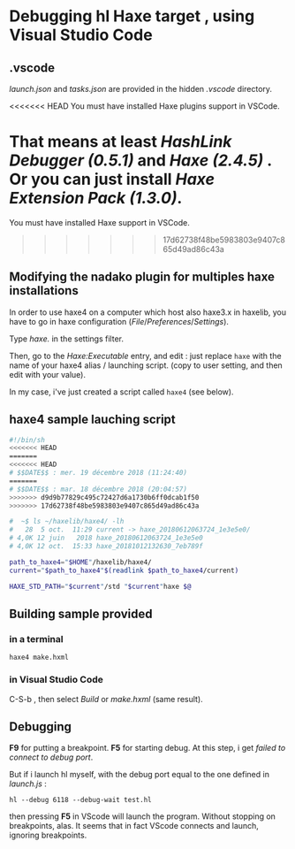 # Debugging hl Haxe target , using Visual Studio Code

## .vscode

_launch.json_ and _tasks.json_ are provided in the hidden _.vscode_ directory.

<<<<<<< HEAD
You must have installed Haxe plugins support in VSCode.

That means at least _HashLink Debugger (0.5.1)_ and _Haxe (2.4.5)_ . Or you can just install _Haxe Extension Pack (1.3.0)_.
=======
You must have installed Haxe support in VSCode.

>>>>>>> 17d62738f48be5983803e9407c865d49ad86c43a


## Modifying the nadako plugin for multiples haxe installations

In order to use haxe4 on a computer which host also haxe3.x in haxelib, you have to go in haxe configuration (_File_/_Preferences_/_Settings_).

Type _haxe._ in the settings filter.

Then, go to the _Haxe:Executable_ entry, and edit : just replace `haxe` with the name of your haxe4 alias / launching script. (copy to user setting, and then edit with your value).

In my case, i've just created a script called `haxe4` (see below).

## haxe4 sample lauching script
```bash
#!/bin/sh
<<<<<<< HEAD
=======
<<<<<<< HEAD
# $$DATE$$ : mer. 19 décembre 2018 (11:24:40)
=======
# $$DATE$$ : mar. 18 décembre 2018 (20:04:57)
>>>>>>> d9d9b77829c495c72427d6a1730b6ff0dcab1f50
>>>>>>> 17d62738f48be5983803e9407c865d49ad86c43a

#  ~$ ls ~/haxelib/haxe4/ -lh
#   28  5 oct.  11:29 current -> haxe_20180612063724_1e3e5e0/                             
# 4,0K 12 juin   2018 haxe_20180612063724_1e3e5e0
# 4,0K 12 oct.  15:33 haxe_20181012132630_7eb789f 

path_to_haxe4="$HOME"/haxelib/haxe4/
current="$path_to_haxe4"$(readlink $path_to_haxe4/current)

HAXE_STD_PATH="$current"/std "$current"haxe $@
```

## Building sample provided

### in a terminal
`haxe4 make.hxml`

### in Visual Studio Code
C-S-b , then select _Build_ or _make.hxml_ (same result).


## Debugging

**F9** for putting a breakpoint.
**F5** for starting debug. At this step, i get _failed to connect to debug port_.

But if i launch hl myself, with the debug port equal to the one defined in _launch.js_ :

`hl --debug 6118 --debug-wait test.hl`

then pressing **F5** in VScode will launch the program. Without stopping on breakpoints, alas. It seems that in fact VScode connects and launch, ignoring breakpoints.


